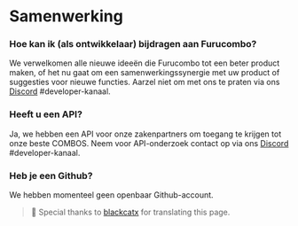 # Samenwerking

### Hoe kan ik (als ontwikkelaar) bijdragen aan Furucombo?

We verwelkomen alle nieuwe ideeën die Furucombo tot een beter product maken, of het nu gaat om een samenwerkingssynergie met uw product of suggesties voor nieuwe functies. Aarzel niet om met ons te praten via ons [Discord](https://discord.furucombo.app/) #developer-kanaal.

### Heeft u een API?

Ja, we hebben een API voor onze zakenpartners om toegang te krijgen tot onze beste COMBOS. Neem voor API-onderzoek contact op via ons [Discord](https://discord.furucombo.app/) #developer-kanaal.

### Heb je een Github?

We hebben momenteel geen openbaar Github-account.



> 🧊 Special thanks to [blackcatx](https://twitter.com/gaintodayx) for translating this page.
